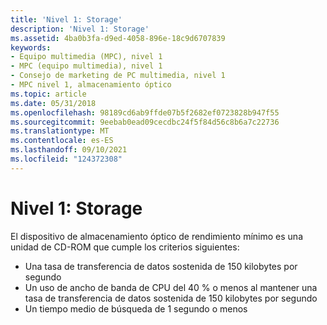 ```yaml
---
title: 'Nivel 1: Storage'
description: 'Nivel 1: Storage'
ms.assetid: 4ba0b3fa-d9ed-4058-896e-18c9d6707839
keywords:
- Equipo multimedia (MPC), nivel 1
- MPC (equipo multimedia), nivel 1
- Consejo de marketing de PC multimedia, nivel 1
- MPC nivel 1, almacenamiento óptico
ms.topic: article
ms.date: 05/31/2018
ms.openlocfilehash: 98189cd6ab9ffde07b5f2682ef0723828b947f55
ms.sourcegitcommit: 9eebab0ead09cecdbc24f5f84d56c8b6a7c22736
ms.translationtype: MT
ms.contentlocale: es-ES
ms.lasthandoff: 09/10/2021
ms.locfileid: "124372308"
---
```

# <a name="level-1-optical-storage"></a>Nivel 1: Storage

El dispositivo de almacenamiento óptico de rendimiento mínimo es una unidad de CD-ROM que cumple los criterios siguientes:

-   Una tasa de transferencia de datos sostenida de 150 kilobytes por segundo
-   Un uso de ancho de banda de CPU del 40 % o menos al mantener una tasa de transferencia de datos sostenida de 150 kilobytes por segundo
-   Un tiempo medio de búsqueda de 1 segundo o menos

 

 




